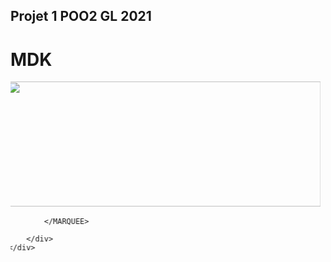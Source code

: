 ## Projet 1 POO2 GL 2021
<h1>MDK</h1>
<body>
        <div>
        <div>
            <MARQUEE scrollamount="6" width="500" height="300" behavior="alternate">
                <IMG src="ghost8399-img/c0.PNG" width="500" height="200">
                <IMG src="ghost8399-img/c1.PNG" width="500" height="200">
                <IMG src="ghost8399-img/c2.PNG" width="500" height="200">
                <IMG src="ghost8399-img/c3.PNG" width="500" height="200">
                <IMG src="ghost8399-img/c4.PNG" width="500" height="200">
                <IMG src="ghost8399-img/c5.PNG" width="500" height="200">
                <IMG src="ghost8399-img/c6.PNG" width="500" height="200">
                
            </MARQUEE>
           
        </div>
    </div>
       
            

    </body>
